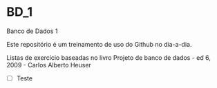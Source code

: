 # BD_1
Banco de Dados 1

Este repositório é um treinamento de uso do Github no dia-a-dia.

Listas de exercício baseadas no livro Projeto de banco de dados - ed 6, 2009 - Carlos Alberto Heuser

- [ ] Teste
